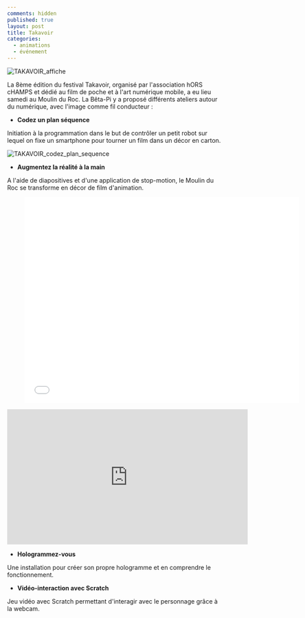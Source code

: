 ```yaml
---
comments: hidden
published: true
layout: post
title: Takavoir
categories:
  - animations
  - événement
---
```

![TAKAVOIR_affiche]({{site.baseurl}}/img/Smartphones-et-cinema-reunis-dans-Takavoir_image_article_droite.jpg)

La 8ème édition du festival Takavoir, organisé par l'association hORS cHAMPS et dédié au film de poche et à l'art numérique mobile, a eu lieu samedi au Moulin du Roc. La Bêta-Pi y a proposé différents ateliers autour du numérique, avec l'image comme fil conducteur :

* **Codez un plan séquence**

Initiation à la programmation dans le but de contrôler un petit robot sur lequel on fixe un smartphone pour tourner un film dans un décor en carton.

![TAKAVOIR_codez_plan_sequence]({{site.baseurl}}/img/170311_TAKAVOIR_Codez.jpg)

* **Augmentez la réalité à la main**

A l'aide de diapositives et d'une application de stop-motion, le Moulin du Roc se transforme en décor de film d'animation.

<div class="video"> <figure> <iframe width="640" height="480" src="www.youtube.com/embed/ZSn_MauvC6M?ecver=1" frameborder="0" allowfullscreen></iframe> </figure> </div>

<iframe width="560" height="315" src="https://www.youtube.com/embed/ZSn_MauvC6M?ecver=1" frameborder="0" allowfullscreen></iframe>
 
* **Hologrammez-vous**

Une installation pour créer son propre hologramme et en comprendre le fonctionnement.

* **Vidéo-interaction avec Scratch**

Jeu vidéo avec Scratch permettant d'interagir avec le personnage grâce à la webcam.
